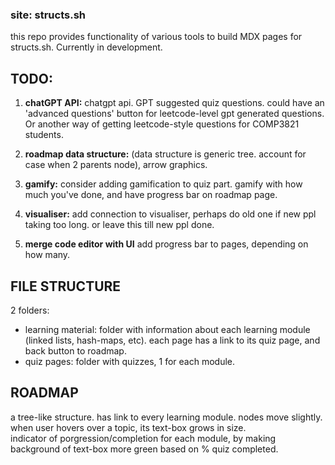 ### site: structs.sh

this repo provides functionality of various tools to build MDX pages for structs.sh. Currently in development.

## TODO: 
 1. **chatGPT API:** chatgpt api. GPT suggested quiz questions. could have an 'advanced questions' button for leetcode-level gpt  generated questions. Or another way of getting leetcode-style questions for COMP3821 students.

 2. **roadmap data structure:** (data structure is generic tree. account for case when 2 parents node), arrow graphics.
 
 3. **gamify:** consider adding gamification to quiz part. gamify with how much you've done, and have progress bar on roadmap page.

<LATER>

 4. **visualiser:** add connection to visualiser, perhaps do old one if new ppl taking too long. or leave this till new ppl done.
 
 5. **merge code editor with UI** add progress bar to pages, depending on how many.




 
## FILE STRUCTURE
2 folders:
- learning material: folder with information about each learning module (linked lists, hash-maps, etc). each page has a link to its quiz page, and back button to roadmap.
- quiz pages: folder with quizzes, 1 for each module.

## ROADMAP  
a tree-like structure. has link to every learning module. nodes move slightly. when user hovers over a topic, its text-box grows in size.  
indicator of porgression/completion for each module, by making background of text-box more green based on % quiz completed.
